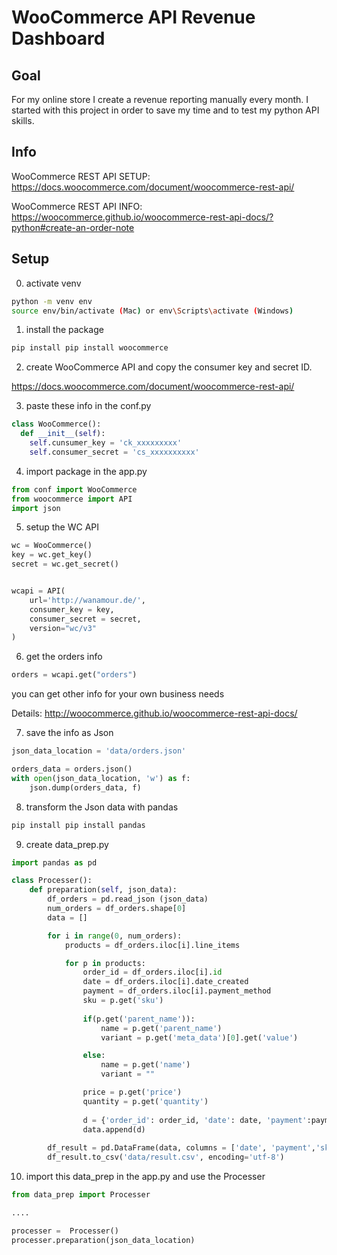 # WooCommerce API Revenue Dashboard

## Goal
For my online store I create a revenue reporting manually every month. I started with this project in order to save my time and to test my python API skills.

## Info
WooCommerce REST API SETUP:
https://docs.woocommerce.com/document/woocommerce-rest-api/

WooCommerce REST API INFO:
https://woocommerce.github.io/woocommerce-rest-api-docs/?python#create-an-order-note

## Setup

0. activate venv
```bash
python -m venv env
source env/bin/activate (Mac) or env\Scripts\activate (Windows)
```

1. install the package
```bash
pip install pip install woocommerce
```

2. create WooCommerce API and copy the consumer key and secret ID.

https://docs.woocommerce.com/document/woocommerce-rest-api/


3. paste these info in the conf.py

```python
class WooCommerce():
  def __init__(self):
    self.cunsumer_key = 'ck_xxxxxxxxx'
    self.consumer_secret = 'cs_xxxxxxxxxx'

```

4. import package in the app.py 

```python
from conf import WooCommerce
from woocommerce import API
import json
```


5. setup the WC API
```python
wc = WooCommerce()
key = wc.get_key()
secret = wc.get_secret()


wcapi = API(
    url='http://wanamour.de/',
    consumer_key = key,
    consumer_secret = secret,
    version="wc/v3"
)
```

6. get the orders info

```python
orders = wcapi.get("orders")
```

you can get other info for your own business needs

Details: http://woocommerce.github.io/woocommerce-rest-api-docs/

7. save the info as Json

```python
json_data_location = 'data/orders.json'

orders_data = orders.json()
with open(json_data_location, 'w') as f:
    json.dump(orders_data, f)
```

8. transform the Json data with pandas

```bash
pip install pip install pandas
```

9. create data_prep.py

```python
import pandas as pd 

class Processer():
    def preparation(self, json_data):
        df_orders = pd.read_json (json_data)
        num_orders = df_orders.shape[0]
        data = []

        for i in range(0, num_orders):
            products = df_orders.iloc[i].line_items

            for p in products:
                order_id = df_orders.iloc[i].id
                date = df_orders.iloc[i].date_created
                payment = df_orders.iloc[i].payment_method
                sku = p.get('sku')
                
                if(p.get('parent_name')):
                    name = p.get('parent_name')
                    variant = p.get('meta_data')[0].get('value')

                else:
                    name = p.get('name')
                    variant = ""

                price = p.get('price')
                quantity = p.get('quantity')
                
                d = {'order_id': order_id, 'date': date, 'payment':payment, 'sku':sku, 'product name':name, 'variant':variant, 'price': price, 'quantity':quantity}
                data.append(d)
        
        df_result = pd.DataFrame(data, columns = ['date', 'payment','sku', 'product name','variant','price', 'quantity'])
        df_result.to_csv('data/result.csv', encoding='utf-8')
```

10. import this data_prep in the app.py and use the Processer

```python
from data_prep import Processer

....

processer =  Processer()
processer.preparation(json_data_location)
```



